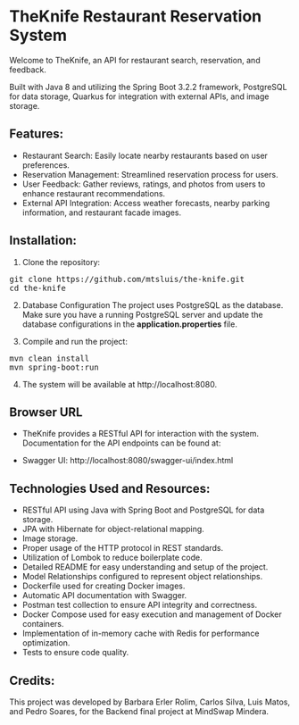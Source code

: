 # TheKnife Restaurant Reservation System

Welcome to TheKnife, an API for restaurant search, reservation, and feedback.

Built with Java 8 and utilizing the Spring Boot 3.2.2 framework, PostgreSQL for data storage, Quarkus for integration with external APIs, and image storage.

## Features:
- Restaurant Search: Easily locate nearby restaurants based on user preferences.
- Reservation Management: Streamlined reservation process for users.
- User Feedback: Gather reviews, ratings, and photos from users to enhance restaurant recommendations.
- External API Integration: Access weather forecasts, nearby parking information, and restaurant facade images.

## Installation:
1. Clone the repository:
<pre>
git clone https://github.com/mtsluis/the-knife.git
cd the-knife
</pre>

2. Database Configuration
   The project uses PostgreSQL as the database. Make sure you have a running PostgreSQL server and update the database configurations in the **application.properties** file.


3. Compile and run the project:

<pre>
mvn clean install
mvn spring-boot:run
</pre>

4. The system will be available at http://localhost:8080.

## Browser URL
* TheKnife provides a RESTful API for interaction with the system. Documentation for the API endpoints can be found at:


* Swagger UI: http://localhost:8080/swagger-ui/index.html

## Technologies Used and Resources:
- RESTful API using Java with Spring Boot and PostgreSQL for data storage.
- JPA with Hibernate for object-relational mapping.
- Image storage.
- Proper usage of the HTTP protocol in REST standards.
- Utilization of Lombok to reduce boilerplate code.
- Detailed README for easy understanding and setup of the project.
- Model Relationships configured to represent object relationships.
- Dockerfile used for creating Docker images.
- Automatic API documentation with Swagger.
- Postman test collection to ensure API integrity and correctness.
- Docker Compose used for easy execution and management of Docker containers.
- Implementation of in-memory cache with Redis for performance optimization.
- Tests to ensure code quality.

## Credits:
This project was developed by Barbara Erler Rolim, Carlos Silva, Luis Matos, and Pedro Soares, for the Backend final project at MindSwap Mindera.